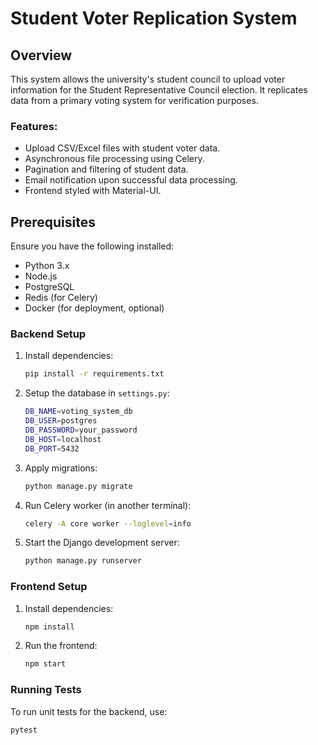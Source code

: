 # Student Voter Replication System

## Overview

This system allows the university's student council to upload voter information for the Student Representative Council election. It replicates data from a primary voting system for verification purposes.

### Features:
- Upload CSV/Excel files with student voter data.
- Asynchronous file processing using Celery.
- Pagination and filtering of student data.
- Email notification upon successful data processing.
- Frontend styled with Material-UI.

## Prerequisites

Ensure you have the following installed:
- Python 3.x
- Node.js
- PostgreSQL
- Redis (for Celery)
- Docker (for deployment, optional)

### Backend Setup

1. Install dependencies:
    ```bash
    pip install -r requirements.txt
    ```

2. Setup the database in `settings.py`:
    ```bash
    DB_NAME=voting_system_db
    DB_USER=postgres
    DB_PASSWORD=your_password
    DB_HOST=localhost
    DB_PORT=5432
    ```

3. Apply migrations:
    ```bash
    python manage.py migrate
    ```

4. Run Celery worker (in another terminal):
    ```bash
    celery -A core worker --loglevel=info
    ```

5. Start the Django development server:
    ```bash
    python manage.py runserver
    ```

### Frontend Setup

1. Install dependencies:
    ```bash
    npm install
    ```

2. Run the frontend:
    ```bash
    npm start
    ```

### Running Tests

To run unit tests for the backend, use:

```bash
pytest
